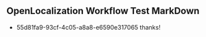 ## OpenLocalization Workflow Test MarkDown
* 55d81fa9-93cf-4c05-a8a8-e6590e317065 thanks!

<!--HONumber=Aug16_HO4-->



